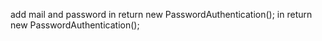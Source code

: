 add mail and password in return new PasswordAuthentication(); in return new PasswordAuthentication();
